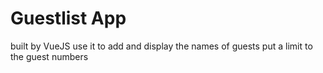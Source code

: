# Guestlist App 
built by VueJS
use it to add and display the names of guests 
put a limit to the guest numbers 
